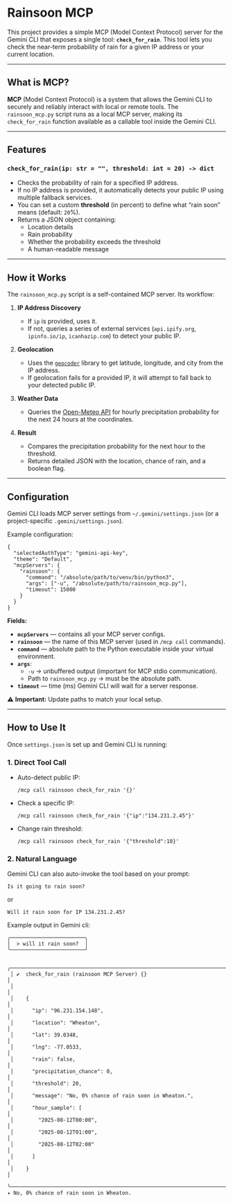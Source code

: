 # Rainsoon MCP

This project provides a simple MCP (Model Context Protocol) server for the Gemini CLI that exposes a single tool: **`check_for_rain`**.
This tool lets you check the near-term probability of rain for a given IP address or your current location.

---

## What is MCP?

**MCP** (Model Context Protocol) is a system that allows the Gemini CLI to securely and reliably interact with local or remote tools.
The `rainsoon_mcp.py` script runs as a local MCP server, making its `check_for_rain` function available as a callable tool inside the Gemini CLI.

---

## Features

### `check_for_rain(ip: str = "", threshold: int = 20) -> dict`

- Checks the probability of rain for a specified IP address.
- If no IP address is provided, it automatically detects your public IP using multiple fallback services.
- You can set a custom **threshold** (in percent) to define what “rain soon” means (default: `20`%).
- Returns a JSON object containing:
  - Location details
  - Rain probability
  - Whether the probability exceeds the threshold
  - A human-readable message

---

## How it Works

The `rainsoon_mcp.py` script is a self-contained MCP server. Its workflow:

1. **IP Address Discovery**
   - If `ip` is provided, uses it.
   - If not, queries a series of external services (`api.ipify.org`, `ipinfo.io/ip`, `icanhazip.com`) to detect your public IP.

2. **Geolocation**
   - Uses the [`geocoder`](https://geocoder.readthedocs.io/) library to get latitude, longitude, and city from the IP address.
   - If geolocation fails for a provided IP, it will attempt to fall back to your detected public IP.

3. **Weather Data**
   - Queries the [Open-Meteo API](https://open-meteo.com/) for hourly precipitation probability for the next 24 hours at the coordinates.

4. **Result**
   - Compares the precipitation probability for the next hour to the threshold.
   - Returns detailed JSON with the location, chance of rain, and a boolean flag.

---

## Configuration

Gemini CLI loads MCP server settings from `~/.gemini/settings.json` (or a project-specific `.gemini/settings.json`).

Example configuration:

```
{
  "selectedAuthType": "gemini-api-key",
  "theme": "Default",
  "mcpServers": {
    "rainsoon": {
      "command": "/absolute/path/to/venv/bin/python3",
      "args": ["-u", "/absolute/path/to/rainsoon_mcp.py"],
      "timeout": 15000
    }
  }
}
```

**Fields:**

- **`mcpServers`** — contains all your MCP server configs.
- **`rainsoon`** — the name of this MCP server (used in `/mcp call` commands).
- **`command`** — absolute path to the Python executable inside your virtual environment.
- **`args`**:
  - `-u` → unbuffered output (important for MCP stdio communication).
  - Path to `rainsoon_mcp.py` → must be the absolute path.
- **`timeout`** — time (ms) Gemini CLI will wait for a server response.

⚠ **Important:** Update paths to match your local setup.

---

## How to Use It

Once `settings.json` is set up and Gemini CLI is running:

### 1. **Direct Tool Call**
- Auto-detect public IP:
  ```
  /mcp call rainsoon check_for_rain '{}'
  ```
- Check a specific IP:
  ```
  /mcp call rainsoon check_for_rain '{"ip":"134.231.2.45"}'
  ```
- Change rain threshold:
  ```
  /mcp call rainsoon check_for_rain '{"threshold":10}'
  ```

### 2. **Natural Language**
Gemini CLI can also auto-invoke the tool based on your prompt:
```
Is it going to rain soon?
```

or

```
Will it rain soon for IP 134.231.2.45?
```

Example output in Gemini cli:

```
╭────────────────────────╮
│  > will it rain soon?  │
╰────────────────────────╯

 ╭─────────────────────────────────────────────────────────────────────────────────────────────────────────────────────────────────────────────────╮
 │ ✔  check_for_rain (rainsoon MCP Server) {}                                                                                                      │
 │                                                                                                                                                 │
 │    {                                                                                                                                            │
 │      "ip": "96.231.154.148",                                                                                                                    │
 │      "location": "Wheaton",                                                                                                                     │
 │      "lat": 39.0348,                                                                                                                            │
 │      "lng": -77.0533,                                                                                                                           │
 │      "rain": false,                                                                                                                             │
 │      "precipitation_chance": 0,                                                                                                                 │
 │      "threshold": 20,                                                                                                                           │
 │      "message": "No, 0% chance of rain soon in Wheaton.",                                                                                       │
 │      "hour_sample": [                                                                                                                           │
 │        "2025-08-12T00:00",                                                                                                                      │
 │        "2025-08-12T01:00",                                                                                                                      │
 │        "2025-08-12T02:00"                                                                                                                       │
 │      ]                                                                                                                                          │
 │    }                                                                                                                                            │
 ╰─────────────────────────────────────────────────────────────────────────────────────────────────────────────────────────────────────────────────╯
✦ No, 0% chance of rain soon in Wheaton.

```
